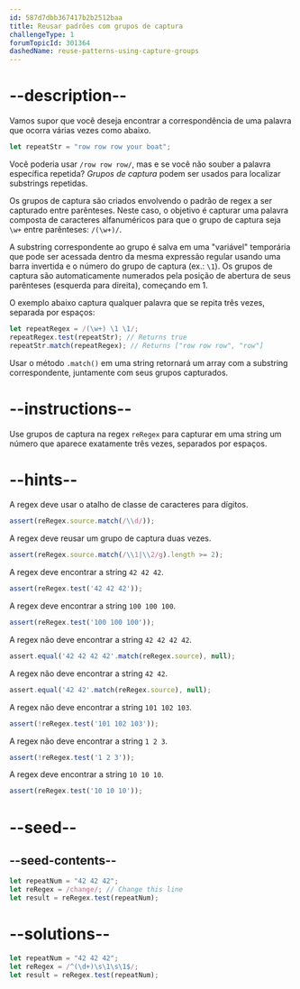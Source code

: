 ```yaml
---
id: 587d7dbb367417b2b2512baa
title: Reusar padrões com grupos de captura
challengeType: 1
forumTopicId: 301364
dashedName: reuse-patterns-using-capture-groups
---
```


# --description--

Vamos supor que você deseja encontrar a correspondência de uma palavra que ocorra várias vezes como abaixo.

```js
let repeatStr = "row row row your boat";
```

Você poderia usar `/row row row/`, mas e se você não souber a palavra específica repetida? <dfn>Grupos de captura</dfn> podem ser usados para localizar substrings repetidas.

Os grupos de captura são criados envolvendo o padrão de regex a ser capturado entre parênteses. Neste caso, o objetivo é capturar uma palavra composta de caracteres alfanuméricos para que o grupo de captura seja `\w+` entre parênteses: `/(\w+)/`.

A substring correspondente ao grupo é salva em uma "variável" temporária que pode ser acessada dentro da mesma expressão regular usando uma barra invertida e o número do grupo de captura (ex.: `\1`). Os grupos de captura são automaticamente numerados pela posição de abertura de seus parênteses (esquerda para direita), começando em 1.

O exemplo abaixo captura qualquer palavra que se repita três vezes, separada por espaços:

```js
let repeatRegex = /(\w+) \1 \1/;
repeatRegex.test(repeatStr); // Returns true
repeatStr.match(repeatRegex); // Returns ["row row row", "row"]
```

Usar o método `.match()` em uma string retornará um array com a substring correspondente, juntamente com seus grupos capturados.


# --instructions--

Use grupos de captura na regex `reRegex` para capturar em uma string um número que aparece exatamente três vezes, separados por espaços.

# --hints--

A regex deve usar o atalho de classe de caracteres para dígitos.

```js
assert(reRegex.source.match(/\\d/));
```

A regex deve reusar um grupo de captura duas vezes.

```js
assert(reRegex.source.match(/\\1|\\2/g).length >= 2);
```

A regex deve encontrar a string `42 42 42`.

```js
assert(reRegex.test('42 42 42'));
```

A regex deve encontrar a string `100 100 100`.

```js
assert(reRegex.test('100 100 100'));
```

A regex não deve encontrar a string `42 42 42 42`.

```js
assert.equal('42 42 42 42'.match(reRegex.source), null);
```

A regex não deve encontrar a string `42 42`.

```js
assert.equal('42 42'.match(reRegex.source), null);
```

A regex não deve encontrar a string `101 102 103`.

```js
assert(!reRegex.test('101 102 103'));
```

A regex não deve encontrar a string `1 2 3`.

```js
assert(!reRegex.test('1 2 3'));
```

A regex deve encontrar a string `10 10 10`.

```js
assert(reRegex.test('10 10 10'));
```

# --seed--

## --seed-contents--

```js
let repeatNum = "42 42 42";
let reRegex = /change/; // Change this line
let result = reRegex.test(repeatNum);
```

# --solutions--

```js
let repeatNum = "42 42 42";
let reRegex = /^(\d+)\s\1\s\1$/;
let result = reRegex.test(repeatNum);
```
